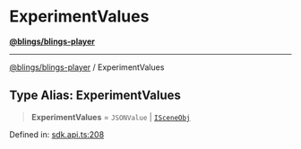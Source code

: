 # ExperimentValues

[**@blings/blings-player**](../../)

***

[@blings/blings-player](../globals.md) / ExperimentValues

## Type Alias: ExperimentValues

> **ExperimentValues** = `JSONValue` | [`ISceneObj`](../interfaces/ISceneObj.md)

Defined in: [sdk.api.ts:208](https://bitbucket.org/blingsio/player/src/e9d4e5a1bf54c48bcb6663f1308cce3af89efa76/src/SDK/sdk.api.ts#lines-208)
